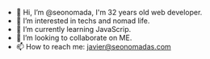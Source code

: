 - 👋 Hi, I’m @seonomada, I'm 32 years old web developer.
- 👀 I’m interested in techs and nomad life.
- 🌱 I’m currently learning JavaScrip.
- 💞️ I’m looking to collaborate on ME.
- 📫 How to reach me: javier@seonomadas.com

<!---
seonomada/seonomada is a ✨ special ✨ repository because its `README.md` (this file) appears on your GitHub profile.
You can click the Preview link to take a look at your changes.
--->
